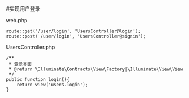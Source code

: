 #实现用户登录

web.php
```
route::get('/user/login', 'UsersController@login');
route::post('/user/login', 'UsersController@signin');
```

UsersController.php
```
/**
 * 登录界面
 * @return \Illuminate\Contracts\View\Factory|\Illuminate\View\View
 */
public function login(){
    return view('users.login');
}
```